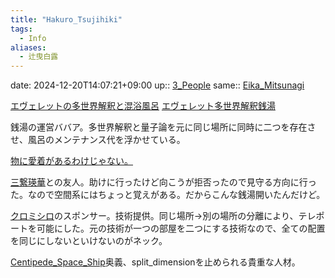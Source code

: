 ```yaml
---
title: "Hakuro_Tsujihiki"
tags:
  - Info
aliases:
  - 辻曳白露
---
```


date: 2024-12-20T14:07:21+09:00
up:: [3_People](../Bar/Novel/Nacaria/3_People.md)
same:: [Eika_Mitsunagi](../Bar/Novel/Nacaria/Eika_Mitsunagi.md)

[エヴェレットの多世界解釈と混浴風呂](エヴェレットの多世界解釈と混浴風呂.md)
[エヴェレット多世界解釈銭湯](../エヴェレット多世界解釈銭湯.md)

銭湯の運営ババア。多世界解釈と量子論を元に同じ場所に同時に二つを存在させ、風呂のメンテナンス代を浮かせている。

[物に愛着があるわけじゃない。](物に愛着があるわけじゃない。.md)

[三繋瑛華](../Bar/Novel/Nacaria/Eika_Mitsunagi.md)との友人。助けに行ったけど向こうが拒否ったので見守る方向に行った。なので空間系にはちょっと覚えがある。だからこんな銭湯開いたんだけど。

[クロミシロ](../Bar/Novel/Nacaria/Chromisiro.md)のスポンサー。技術提供。同じ場所→別の場所の分離により、テレポートを可能にした。元の技術が一つの部屋を二つにする技術なので、全ての配置を同じにしないといけないのがネック。

[Centipede_Space_Ship](../Bar/Novel/Nacaria/Centipede_Space_Ship.md)奥義、split_dimensionを止められる貴重な人材。